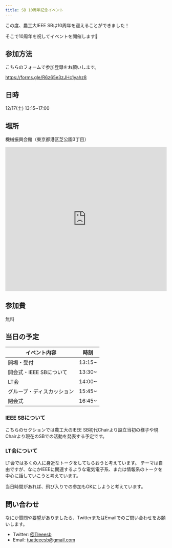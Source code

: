 ```yaml
---
title: SB 10周年記念イベント
---
```


この度、農工大IEEE SBは10周年を迎えることができました！

そこで10周年を祝してイベントを開催します🎉

## 参加方法
こちらのフォームで参加登録をお願いします。

https://forms.gle/R6z65e3zJHc1yahz8

## 日時
12/17(土) 13:15~17:00

## 場所
機械振興会館（東京都港区芝公園3丁目）

<iframe src="https://www.google.com/maps/embed?pb=!1m18!1m12!1m3!1d3241.701628342788!2d139.74308911596233!3d35.65972218019939!2m3!1f0!2f0!3f0!3m2!1i1024!2i768!4f13.1!3m3!1m2!1s0x60188b962f6eb565%3A0x684b0d455a2c999b!2z5qmf5qKw5oyv6IiI5Lya6aSo!5e0!3m2!1sja!2sjp!4v1670084769344!5m2!1sja!2sjp" width="100%" height="450" style="border:0;" allowfullscreen="" loading="lazy" referrerpolicy="no-referrer-when-downgrade"></iframe>

## 参加費
無料

## 当日の予定

| イベント内容               | 時刻   |
| -------------------------- | ------ |
| 開場・受付                 | 13:15~ |
| 開会式・IEEE SBについて    | 13:30~ |
| LT会                       | 14:00~ |
| グループ・ディスカッション | 15:45~ |
| 閉会式                     | 16:45~ |

### IEEE SBについて
こちらのセクションでは農工大のIEEE SB初代Chairより設立当初の様子や現Chairより現在のSBでの活動を発表する予定です。


### LT会について
LT会では多くの人に身近なトークをしてもらおうと考えています。
テーマは自由ですが、なにかIEEEに関連するような電気電子系、または情報系のトークを中心に話していこうと考えています。

当日時間があれば、飛び入りでの参加もOKにしようと考えています。

## 問い合わせ
なにか質問や要望がありましたら、TwitterまたはEmailでのご問い合わせをお願いします。

* Twitter: [@TIeeesb](https://twitter.com/TIeeesb)
* Email: [tuatieeesb@gmail.com](mailto:tuatieeesb@gmail.com)